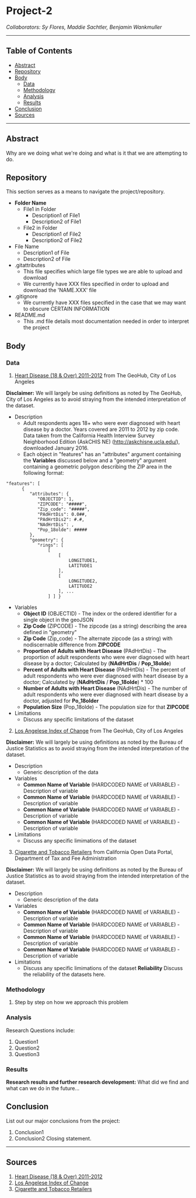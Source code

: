 # Project-2

*Collaborators: Sy Flores, Maddie Sachtler, Benjamin Wankmuller*

---
## **Table of Contents**
- [Abstract](#abstract)
- [Repository](#repository)
- [Body](#body)
  - [Data](#data)
  - [Methodology](#methodology)
  - [Analysis](#analysis)
  - [Results](#results)
- [Conclusion](#conclusion)
- [Sources](#sources)
---
## Abstract
Why are we doing what we're doing and what is it that we are attempting to do.

## Repository
This section serves as a means to navigate the project/repository.
- **Folder Name**
  - File1 in Folder
    - Description1 of File1
    - Description2 of File1
  - File2 in Folder
    - Description1 of File2
    - Description2 of File2
- File Name
  - Description1 of File
  - Description2 of File
- .gitattributes
  - This file specifies which large file types we are able to upload and download
  - We currently have XXX files specified in order to upload and download the 'NAME.XXX' file
- .gitignore
  - We currently have XXX files specified in the case that we may want to obscure CERTAIN INFORMATION
- README.md
  - This .md file details most documentation needed in order to interpret the project

## Body

### Data 
1. [Heart Disease (18 & Over) 2011-2012](https://geohub.lacity.org/datasets/26ebd4d3d7e6423587ed10be04c201d8_0?geometry=-121.138%2C33.660%2C-115.911%2C34.456) from The GeoHub, City of Los Angeles

**Disclaimer:** We will largely be using definitions as noted by The GeoHub, City of Los Angeles as to avoid straying from the intended interpretation of the dataset.
  - Description
    - Adult respondents ages 18+ who were ever diagnosed with heart disease by a doctor. Years covered are 2011 to 2012 by zip code. Data taken from the California Health Interview Survey Neighborhood Edition (AskCHIS NE) (http://askchisne.ucla.edu/), downloaded January 2016.
    - Each object in "features" has an "attributes" argument containing the **Variables** discussed below and a "geometry" argument containing a geometric polygon describing the ZIP area in the following format:
```
"features": [
      {
         "attributes": {
            "OBJECTID": 1,
            "ZIPCODE": "#####",
            "Zip_code": "#####",
            "PAdHrtDis": 0.0##,
            "PAdHrtDis2": #.#,
            "NAdHrtDis": ,
            "Pop_18olde": #####
         },
         "geometry": {
            "rings": [
                [
                    [
                        LONGITUDE1,
                        LATITUDE1
                    ],
                    [
                        LONGITUDE2,
                        LATITUDE2
                    ], ...
                ] ] }
```
  - Variables
    - **Object ID** (OBJECTID) - The index or the ordered identifier for a single object in the geoJSON
    - **Zip Code** (ZIPCODE) - The zipcode (as a string) describing the area defined in "geometry"
    - **Zip Code** (Zip_code) - The alternate zipcode (as a string) with nodiscernable difference from **ZIPCODE**
    - **Proportion of Adults with Heart Disease** (PAdHrtDis) - The proportion of adult respondents who were ever diagnosed with heart disease by a doctor; Calculated by (**NAdHrtDis** / **Pop_18olde**)
    - **Percent of Adults with Heart Disease** (PAdHrtDis) - The percent of adult respondents who were ever diagnosed with heart disease by a doctor; Calculated by (**NAdHrtDis** / **Pop_18olde**) * 100
    - **Number of Adults with Heart Disease** (NAdHrtDis) - The number of adult respondents who were ever diagnosed with heart disease by a doctor, adjusted for **Po_18older**
    - **Population Size** (Pop_18olde) - The population size for that **ZIPCODE**
  - Limitations
    - Discuss any specific limitations of the dataset
2. [Los Angelese Index of Change](https://geohub.lacity.org/datasets/57e9231c3bd34d44ae49b309b0cb440e_1?geometry=-121.025%2C33.622%2C-115.798%2C34.419&selectedAttribute=HH_Incom_2) from The GeoHub, City of Los Angeles

**Disclaimer:** We will largely be using definitions as noted by the Bureau of Justice Statistics as to avoid straying from the intended interpretation of the dataset.
  - Description
    - Generic description of the data
  - Variables
    - **Common Name of Variable** (HARDCODED NAME of VARIABLE) - Description of variable
    - **Common Name of Variable** (HARDCODED NAME of VARIABLE) - Description of variable
    - **Common Name of Variable** (HARDCODED NAME of VARIABLE) - Description of variable
    - **Common Name of Variable** (HARDCODED NAME of VARIABLE) - Description of variable
  - Limitations
    - Discuss any specific limimations of the dataset
3. [Cigarette and Tobacco Retailers](https://data.ca.gov/dataset/cigarette-and-tobacco-retailers1) from California Open Data Portal, Department of Tax and Fee Administration

**Disclaimer:** We will largely be using definitions as noted by the Bureau of Justice Statistics as to avoid straying from the intended interpretation of the dataset.
  - Description
    - Generic description of the data
  - Variables
    - **Common Name of Variable** (HARDCODED NAME of VARIABLE) - Description of variable
    - **Common Name of Variable** (HARDCODED NAME of VARIABLE) - Description of variable
    - **Common Name of Variable** (HARDCODED NAME of VARIABLE) - Description of variable
    - **Common Name of Variable** (HARDCODED NAME of VARIABLE) - Description of variable
  - Limitations
    - Discuss any specific limimations of the dataset
**Reliability**
Discuss the reliability of the datasets here.

### Methodology
1. Step by step on how we approach this problem

### Analysis
Research Questions include:
1. Question1
2. Question2
3. Question3

### Results
**Research results and further research development:**
What did we find and what can we do in the future...

## Conclusion
List out our major conclusions from the project:
1. Conclusion1
2. Conclusion2
Closing statement.

---

## Sources
1. [Heart Disease (18 & Over) 2011-2012](https://geohub.lacity.org/datasets/26ebd4d3d7e6423587ed10be04c201d8_0?geometry=-121.138%2C33.660%2C-115.911%2C34.456)
2. [Los Angelese Index of Change](https://geohub.lacity.org/datasets/57e9231c3bd34d44ae49b309b0cb440e_1?geometry=-121.025%2C33.622%2C-115.798%2C34.419&selectedAttribute=HH_Incom_2)
3. [Cigarette and Tobacco Retailers](https://data.ca.gov/dataset/cigarette-and-tobacco-retailers1)